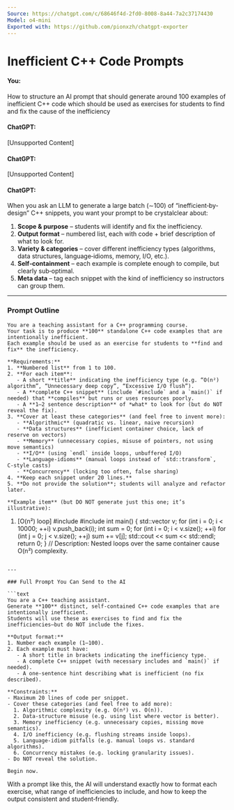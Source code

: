 ```yaml
---
Source: https://chatgpt.com/c/68646f4d-2fd0-8008-8a44-7a2c37174430
Model: o4-mini
Exported with: https://github.com/pionxzh/chatgpt-exporter
---
```


# Inefficient C++ Code Prompts

#### You:
How to structure an AI prompt that should generate around 100 examples of inefficient C++ code which should be used as exercises for students to find and fix the cause of the inefficiency

#### ChatGPT:
\[Unsupported Content]


#### ChatGPT:
\[Unsupported Content]


#### ChatGPT:
When you ask an LLM to generate a large batch (∼100) of “inefficient‐by‐design” C++ snippets, you want your prompt to be crystal­clear about:

1. **Scope & purpose** – students will identify and fix the inefficiency.
2. **Output format** – numbered list, each with code + brief description of what to look for.
3. **Variety & categories** – cover different inefficiency types (algorithms, data structures, language‑idioms, memory, I/O, etc.).
4. **Self‑containment** – each example is complete enough to compile, but clearly sub‑optimal.
5. **Meta data** – tag each snippet with the kind of inefficiency so instructors can group them.

---

### Prompt Outline

```text
You are a teaching assistant for a C++ programming course.  
Your task is to produce **100** standalone C++ code examples that are intentionally inefficient.  
Each example should be used as an exercise for students to **find and fix** the inefficiency.

**Requirements:**  
1. **Numbered list** from 1 to 100.  
2. **For each item**:  
   - A short **title** indicating the inefficiency type (e.g. “O(n²) algorithm”, “Unnecessary deep copy”, “Excessive I/O flush”).  
   - A **complete C++ snippet** (include `#include` and a `main()` if needed) that **compiles** but runs or uses resources poorly.  
   - A **1–2 sentence description** of *what* to look for (but do NOT reveal the fix).  
3. **Cover at least these categories** (and feel free to invent more):  
   - **Algorithmic** (quadratic vs. linear, naive recursion)  
   - **Data structures** (inefficient container choice, lack of reserve on vectors)  
   - **Memory** (unnecessary copies, misuse of pointers, not using move semantics)  
   - **I/O** (using `endl` inside loops, unbuffered I/O)  
   - **Language‑idioms** (manual loops instead of `std::transform`, C‑style casts)  
   - **Concurrency** (locking too often, false sharing)  
4. **Keep each snippet under 20 lines.**  
5. **Do not provide the solution**; students will analyze and refactor later.

**Example item** (but DO NOT generate just this one; it’s illustrative):

```

1. \[O(n²) loop]
   \#include <iostream>
   \#include <vector>
   int main() {
   std::vector<int> v;
   for (int i = 0; i < 10000; ++i)
   v.push\_back(i);
   int sum = 0;
   for (int i = 0; i < v.size(); ++i)
   for (int j = 0; j < v.size(); ++j)
   sum += v\[j];
   std::cout << sum << std::endl;
   return 0;
   }
   // Description: Nested loops over the same container cause O(n²) complexity.

````

---

### Full Prompt You Can Send to the AI

```text
You are a C++ teaching assistant.  
Generate **100** distinct, self‐contained C++ code examples that are intentionally inefficient.  
Students will use these as exercises to find and fix the inefficiencies—but do NOT include the fixes.

**Output format:**  
1. Number each example (1–100).  
2. Each example must have:
   - A short title in brackets indicating the inefficiency type.
   - A complete C++ snippet (with necessary includes and `main()` if needed).
   - A one‐sentence hint describing what is inefficient (no fix described).

**Constraints:**  
- Maximum 20 lines of code per snippet.  
- Cover these categories (and feel free to add more):
  1. Algorithmic complexity (e.g. O(n²) vs. O(n)).
  2. Data‐structure misuse (e.g. using list where vector is better).
  3. Memory inefficiency (e.g. unnecessary copies, missing move semantics).
  4. I/O inefficiency (e.g. flushing streams inside loops).
  5. Language‐idiom pitfalls (e.g. manual loops vs. standard algorithms).
  6. Concurrency mistakes (e.g. locking granularity issues).
- Do NOT reveal the solution.

Begin now.  
````

With a prompt like this, the AI will understand exactly how to format each exercise, what range of inefficiencies to include, and how to keep the output consistent and student‑friendly.
